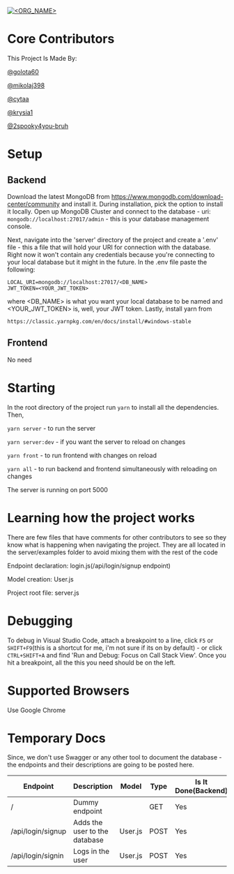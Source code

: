 [![<ORG_NAME>](https://circleci.com/gh/golota60/lang-wars.svg?style=shield)](https://circleci.com/gh/golota60/lang-wars)
# Core Contributors
This Project Is Made By:

[@golota60](https://github.com/golota60)

[@mikolaj398](https://github.com/mikolaj398)

[@cytaa](https://github.com/cytaa)

[@krysia1](https://github.com/krysia1)

[@2spooky4you-bruh](https://github.com/2spooky4you-bruh)

# Setup
## Backend
Download the latest MongoDB from https://www.mongodb.com/download-center/community and install it. During installation, pick the option to install it locally.
Open up MongoDB Cluster and connect to the database - uri: `mongodb://localhost:27017/admin` - this is your database management console.

Next, navigate into the 'server' directory of the project and create a '.env' file - this a file that will hold your URI for connection with the database. Right now it won't contain any credentials because you're connecting to your local database but it might in the future. In the .env file paste the following: 

```
LOCAL_URI=mongodb://localhost:27017/<DB_NAME>
JWT_TOKEN=<YOUR_JWT_TOKEN>
```

where <DB_NAME> is what you want your local database to be named and <YOUR_JWT_TOKEN> is, well, your JWT token. Lastly, install yarn from
```
https://classic.yarnpkg.com/en/docs/install/#windows-stable
```

## Frontend

No need

# Starting 

In the root directory of the project run `yarn` to install all the dependencies. Then,

`yarn server` - to run the server

`yarn server:dev` -  if you want the server to reload on changes

`yarn front` - to run frontend with changes on reload

`yarn all` - to run backend and frontend simultaneously with reloading on changes

The server is running on port 5000


# Learning how the project works

There are few files that have comments for other contributors to see so they know what is happening when navigating the project. They are all located in the server/examples folder to avoid mixing them with the rest of the code

Endpoint declaration: login.js(/api/login/signup endpoint)

Model creation: User.js

Project root file: server.js

# Debugging

To debug in Visual Studio Code, attach a breakpoint to a line, click `F5` or `SHIFT+F9`(this is a shortcut for me, i'm not sure if its on by default) - or click `CTRL+SHIFT+A` and find 'Run and Debug: Focus on Call Stack View'. Once you hit a breakpoint, all the this you need should be on the left.


# Supported Browsers

Use Google Chrome

# Temporary Docs

Since, we don't use Swagger or any other tool to document the database - the endpoints and their descriptions are going to be posted here.

| Endpoint                 | Description                             | Model          | Type | Is It Done(Backend) | Is It Done(Frontend) |
| ------------------------ | --------------------------------------- | -------------- | ---- | ------------------- | -------------------- |
| /                        | Dummy endpoint                          |                | GET  | Yes                 | Doesn't apply        |
| /api/login/signup        | Adds the user to the database           | User.js        | POST | Yes                 | Yes                  |
| /api/login/signin        | Logs in the user                        | User.js        | POST | Yes                 | No                   |
